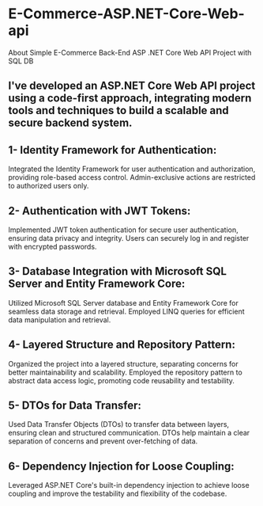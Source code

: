 # E-Commerce-ASP.NET-Core-Web-api
About Simple E-Commerce Back-End ASP .NET Core Web API Project with SQL DB

## I've developed an ASP.NET Core Web API project using a code-first approach, integrating modern tools and techniques to build a scalable and secure backend system.
## 1- Identity Framework for Authentication:
Integrated the Identity Framework for user authentication and authorization, providing role-based access control. Admin-exclusive actions are restricted to authorized users only.
## 2- Authentication with JWT Tokens:
Implemented JWT token authentication for secure user authentication, ensuring data privacy and integrity. Users can securely log in and register with encrypted passwords.
## 3- Database Integration with Microsoft SQL Server and Entity Framework Core:
Utilized Microsoft SQL Server database and Entity Framework Core for seamless data storage and retrieval. Employed LINQ queries for efficient data manipulation and retrieval.
## 4- Layered Structure and Repository Pattern:
Organized the project into a layered structure, separating concerns for better maintainability and scalability. Employed the repository pattern to abstract data access logic, promoting code reusability and testability.
## 5- DTOs for Data Transfer:
Used Data Transfer Objects (DTOs) to transfer data between layers, ensuring clean and structured communication. DTOs help maintain a clear separation of concerns and prevent over-fetching of data.
## 6- Dependency Injection for Loose Coupling:
Leveraged ASP.NET Core's built-in dependency injection to achieve loose coupling and improve the testability and flexibility of the codebase.

